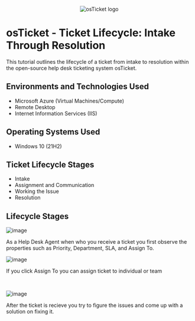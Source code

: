 <p align="center">
<img src="https://i.imgur.com/Clzj7Xs.png" alt="osTicket logo"/>
</p>

<h1>osTicket - Ticket Lifecycle: Intake Through Resolution</h1>
This tutorial outlines the lifecycle of a ticket from intake to resolution within the open-source help desk ticketing system osTicket.<br />




<h2>Environments and Technologies Used</h2>

- Microsoft Azure (Virtual Machines/Compute)
- Remote Desktop
- Internet Information Services (IIS)

<h2>Operating Systems Used </h2>

- Windows 10</b> (21H2)

<h2>Ticket Lifecycle Stages</h2>

- Intake
- Assignment and Communication
- Working the Issue
- Resolution

<h2>Lifecycle Stages</h2>

![image](https://github.com/user-attachments/assets/76f37f26-7967-4aef-960f-d5864edd7940)


<p>
As a Help Desk Agent when who you receive a ticket you first observe the properties such as Priority, Department, SLA, and Assign To.
<br />

![image](https://github.com/user-attachments/assets/1c7103ed-b6c6-42ff-949b-ef2345cb24fa)

<p>
If you click Assign To you can assign ticket to individual or team 
</p>
<br />

![image](https://github.com/user-attachments/assets/dbf81558-8f22-4324-8bd3-c507b96cef73)

<p>
After the ticket is recieve you try to figure the issues and come up with a solution on fixing it.
</p>
<br />
